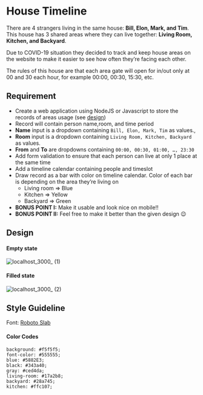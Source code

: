 # House Timeline
There are 4 strangers living in the same house: **Bill, Elon, Mark, and Tim**. This house has 3 shared areas where they can live together: **Living Room, Kitchen, and Backyard**.

Due to COVID-19 situation they decided to track and keep house areas on the website to make it easier to see how often they’re facing each other.

The rules of this house are that each area gate will open for in/out only at 00 and 30 each hour, for example 00:00, 00:30, 15:30, etc.

## Requirement
- Create a web application using NodeJS or Javascript to store the records of areas usage (see [design](#design))
- Record will contain person name,room, and time period
- **Name** input is a dropdown containing `Bill, Elon, Mark, Tim` as values.,
- **Room** input is a dropdown containing `Living Room, Kitchen, Backyard` as values.
- **From** and **To** are dropdowns containing `00:00, 00:30, 01:00, …, 23:30`
- Add form validation to ensure that each person can live at only 1 place at the same time
- Add a timeline calendar containing people and timeslot
- Draw record as a bar with color on timeline calendar. Color of each bar is depending on the area they’re living on
  - Living room => Blue
  - Kitchen => Yellow
  - Backyard => Green
- **BONUS POINT I:** Make it usable and look nice on mobile!!
- **BONUS POINT II:** Feel free to make it better than the given design 😉

## Design

#### Empty state
![localhost_3000_ (1)](https://user-images.githubusercontent.com/1606989/134034250-160bdd0b-8455-4900-9eae-89a723877212.png)


#### Filled state
![localhost_3000_ (2)](https://user-images.githubusercontent.com/1606989/134034296-d734d856-7a6f-4b1a-8655-3ae66054f112.png)


## Style Guideline
Font: [Roboto Slab](https://fonts.google.com/specimen/Roboto+Slab)
#### Color Codes
```
background: #f5f5f5;
font-color: #555555;
blue: #5882E3;
black: #343a40;
gray: #ced4da;
living-room: #17a2b8;
backyard: #28a745;
kitchen: #ffc107;
```
